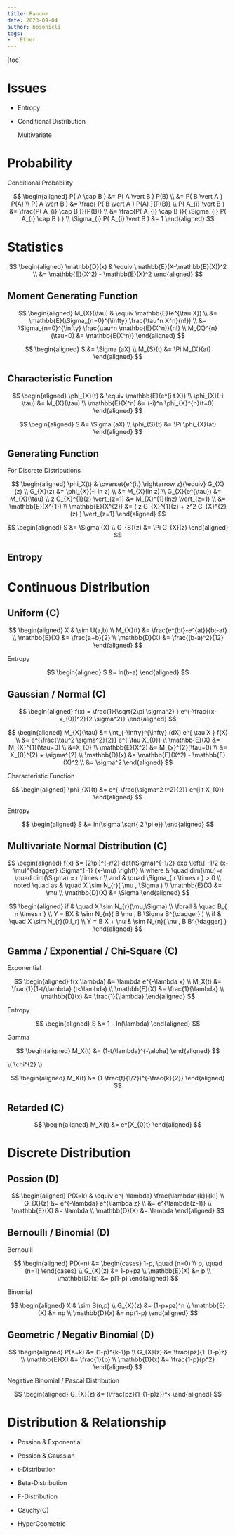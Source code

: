 ```yaml
---
title: Random
date: 2023-09-04
author: bosonicli
tags:
-   Ether
---
```


[toc]

# Issues

+   Entropy

+   Conditional Distribution

    Multivariate

# Probability

Conditional Probability

$$
\begin{aligned}
    P( A \cap B ) &= P( A \vert B ) P(B)    \\
    &= P( B \vert A ) P(A)   \\
    P( A \vert B ) &= \frac{ P( B \vert A ) P(A) }{P(B)}    \\
    P( A_{i} \vert B ) &= \frac{P( A_{i} \cap B )}{P(B)}    \\
    &= \frac{P( A_{i} \cap B )}{ \Sigma_{i} P( A_{i} \cap B ) } \\
    \Sigma_{i} P( A_{i} \vert B ) &= 1
\end{aligned}
$$

# Statistics

$$
\begin{aligned}
    \mathbb{D}(x) & \equiv \mathbb{E}(X-\mathbb{E}(X))^2   \\
    &= \mathbb{E}(X^2) - \mathbb{E}(X)^2
\end{aligned}
$$

## Moment Generating Function

$$
\begin{aligned}
    M_{X}(\tau) & \equiv \mathbb{E}(e^{\tau X})  \\
    &= \mathbb{E}(\Sigma_{n=0}^{\infty} \frac{\tau^n X^n}{n!})    \\
    &= \Sigma_{n=0}^{\infty} \frac{\tau^n \mathbb{E}(X^n)}{n!}    \\
    M_{X}^{n}(\tau=0) &= \mathbb{E(X^n)}
\end{aligned}
$$

$$
\begin{aligned}
    S &= \Sigma (aX) \\
    M_{S}(t) &= \Pi M_{X}(at)
\end{aligned}
$$

## Characteristic Function

$$
\begin{aligned}
    \phi_{X}(t) & \equiv \mathbb{E}(e^{i t X})    \\
    \phi_{X}(-i \tau) &= M_{X}(\tau)   \\
    \mathbb{E}(X^n) &= (-i)^n \phi_{X}^{n}(t=0)
\end{aligned}
$$

$$
\begin{aligned}
    S &= \Sigma (aX) \\
    \phi_{S}(t) &= \Pi \phi_{X}(at)
\end{aligned}
$$

## Generating Function

For Discrete Distributions

$$
\begin{aligned}
    \phi_X(t) & \overset{e^{it} \rightarrow z}{\equiv} G_{X}(z) \\
    G_{X}(z) &= \phi_{X}(-i ln z)  \\
    &= M_{X}(ln z)  \\
    G_{X}(e^{\tau}) &= M_{X}(\tau)  \\
    z G_{X}^{1}(z) \vert_{z=1} &= M_{X}^{1}(lnz) \vert_{z=1}    \\
    &= \mathbb{E}(X^{1})    \\
    \mathbb{E}(X^{2}) &= ( z G_{X}^{1}(z) + z^2 G_{X}^{2}(z) ) \vert_{z=1}
\end{aligned}
$$

$$
\begin{aligned}
    S &= \Sigma (X) \\
    G_{S}(z) &= \Pi G_{X}(z)
\end{aligned}
$$

## Entropy

# Continuous Distribution

## Uniform (C)

$$
\begin{aligned}
    X & \sim U(a,b) \\
    M_{X}(t) &= \frac{e^{bt}-e^{at}}{bt-at} \\
    \mathbb{E}(X) &= \frac{a+b}{2}  \\
    \mathbb{D}(X) &= \frac{(b-a)^2}{12}
\end{aligned}
$$

Entropy

$$
\begin{aligned}
    S &= ln(b-a)
\end{aligned}
$$

## Gaussian / Normal (C)

$$
\begin{aligned}
    f(x) = \frac{1}{\sqrt{2\pi \sigma^2} } e^{-\frac{(x-x_{0})^2}{2 \sigma^2}}
\end{aligned}
$$

$$
\begin{aligned}
    M_{X}(\tau) &= \int_{-\infty}^{\infty} (dX) e^{ \tau X } f(X)   \\
    &= e^{\frac{\tau^2 \sigma^2}{2}} e^{ \tau X_{0}}   \\
    \mathbb{E}(X) &= M_{X}^{1}(\tau=0) \\
    &=X_{0} \\
    \mathbb{E}(X^2) &= M_{x}^{2}(\tau=0)   \\
    &= X_{0}^{2} + \sigma^{2}   \\
    \mathbb{D}(x) &= \mathbb{E}(X^2) - \mathbb{E}(X)^2   \\
    &= \sigma^2
\end{aligned}
$$

Characteristic Function

$$
\begin{aligned}
    \phi_{X}(t) &= e^{-\frac{\sigma^2 t^2}{2}} e^{i t X_{0}}
\end{aligned}
$$

Entropy

$$
\begin{aligned}
    S &= ln(\sigma \sqrt{ 2 \pi e})
\end{aligned}
$$

## Multivariate Normal Distribution (C)

$$
\begin{aligned}
    f(x) &= (2\pi)^{-r/2} det(\Sigma)^{-1/2} exp \left\{ -1/2 (x-\mu)^{\dagger} \Sigma^{-1} (x-\mu) \right\}    \\
    where & \quad dim(\mu)=r \quad dim(\Sigma) = r \times r \\
    and & \quad \Sigma_{ r \times r } > 0   \\
    noted \quad as & \quad X \sim N_{r}( \mu , \Sigma ) \\
    \mathbb{E}(X) &= \mu    \\
    \mathbb{D}(X) &= \Sigma
\end{aligned}
$$

$$
\begin{aligned}
    if & \quad X \sim N_{r}(\mu,\Sigma) \\
    \forall & \quad B_{ n \times r }    \\
    Y = BX & \sim N_{n}( B \mu , B \Sigma B^{\dagger} ) \\
    if & \quad X \sim N_{r}(0,I_r)  \\
    Y = B X + \nu & \sim N_{n}( \nu , B B^{\dagger} )
\end{aligned}
$$

## Gamma / Exponential / Chi-Square (C)

Exponential

$$
\begin{aligned}
    f(x,\lambda) &= \lambda e^{-\lambda x}   \\
    M_X(t) &= \frac{1}{1-t/\lambda} (t<\lambda) \\
    \mathbb{E}(X) &= \frac{1}{\lambda}  \\
    \mathbb{D}(x) &= \frac{1}{\lambda}
\end{aligned}
$$

Entropy

$$
\begin{aligned}
    S &= 1 - ln(\lambda)
\end{aligned}
$$

Gamma

$$
\begin{aligned}
    M_X(t) &= (1-t/\lambda)^{-\alpha}
\end{aligned}
$$

\\( \chi^{2} \\)

$$
\begin{aligned}
    M_X(t) &= (1-\frac{t}{1/2})^{-\frac{k}{2}}
\end{aligned}
$$

## Retarded (C)

$$
\begin{aligned}
    M_X(t) &= e^{X_{0}t}
\end{aligned}
$$

# Discrete Distribution

## Possion (D)

$$
\begin{aligned}
    P(X=k) & \equiv e^{-\lambda} \frac{\lambda^{k}}{k!} \\
    G_{X}(z) &= e^{-\lambda} e^{\lambda z}  \\
    &= e^{\lambda(z-1)} \\
    \mathbb{E}(X) &= \lambda    \\
    \mathbb{D}(X) &= \lambda
\end{aligned}
$$

## Bernoulli / Binomial (D)

Bernoulli

$$
\begin{aligned}
    P(X=n) &=
    \begin{cases}
        1-p,    \quad   (n=0)    \\
        p,  \quad   (n=1)
    \end{cases} \\
    G_{X}(z) &= 1-p+pz  \\
    \mathbb{E}(X) &= p  \\
    \mathbb{D}(x) &= p(1-p)
\end{aligned}
$$

Binomial

$$
\begin{aligned}
    X & \sim B(n,p) \\
    G_{X}(z) &= (1-p+pz)^n  \\
    \mathbb{E}(X) &= np  \\
    \mathbb{D}(x) &= np(1-p)
\end{aligned}
$$

## Geometric / Negativ Binomial (D)

$$
\begin{aligned}
    P(X=k) &= (1-p)^{k-1}p  \\
    G_{X}(z) &= \frac{pz}{1-(1-p)z} \\
    \mathbb{E}(X) &= \frac{1}{p}    \\
    \mathbb{D}(x) &= \frac{1-p}{p^2}
\end{aligned}
$$

Negative Binomial / Pascal Distribution

$$
\begin{aligned}
    G_{X}(z) &= (\frac{pz}{1-(1-p)z})^k
\end{aligned}
$$

# Distribution & Relationship

+   Possion & Exponential

+   Possion & Gaussian

+   t-Distribution

+   Beta-Distribution

+   F-Distribution

+   Cauchy(C)

+   HyperGeometric
